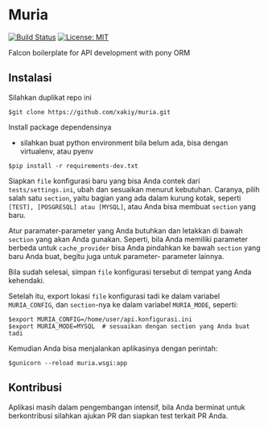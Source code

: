 Muria
=====

[![Build Status](https://travis-ci.com/xakiy/muria.svg?branch=master)](https://travis-ci.org/xakiy/muria) [![License: MIT](https://img.shields.io/badge/License-MIT-yellow.svg)](https://opensource.org/licenses/MIT)

Falcon boilerplate for API development with pony ORM

Instalasi
---------
Silahkan duplikat repo ini
```
$git clone https://github.com/xakiy/muria.git
```

Install package dependensinya
- silahkan buat python environment bila belum ada, bisa dengan virtualenv, atau pyenv
```
$pip install -r requirements-dev.txt
```
Siapkan `file` konfigurasi baru yang bisa Anda contek dari `tests/settings.ini`,
ubah dan sesuaikan menurut kebutuhan. Caranya, pilih salah satu `section`, yaitu
bagian yang ada dalam kurung kotak, seperti `[TEST], [POSGRESQL] atau [MYSQL]`,
atau Anda bisa membuat `section` yang baru.

Atur paramater-parameter yang Anda butuhkan dan letakkan di bawah `section` yang
akan Anda gunakan. Seperti, bila Anda memiliki parameter berbeda untuk `cache_provider`
bisa Anda pindahkan ke bawah `section` yang baru Anda buat, begitu juga untuk parameter-
parameter lainnya.

Bila sudah selesai, simpan `file` konfigurasi tersebut di tempat yang Anda kehendaki.

Setelah itu, export lokasi `file` konfigurasi tadi ke dalam variabel
`MURIA_CONFIG`, dan `section`-nya ke dalam variabel `MURIA_MODE`, seperti:
```
$export MURIA_CONFIG=/home/user/api.konfigurasi.ini
$export MURIA_MODE=MYSQL  # sesuaikan dengan section yang Anda buat tadi 
```

Kemudian Anda bisa menjalankan aplikasinya dengan perintah:
```
$gunicorn --reload muria.wsgi:app
```

Kontribusi
----------
Aplikasi masih dalam pengembangan intensif, bila Anda berminat untuk berkontribusi silahkan ajukan PR dan siapkan test terkait PR Anda.
